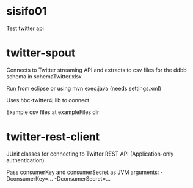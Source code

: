 # sisifo01
Test twitter api

twitter-spout
=============
Connects to Twitter streaming API and extracts to csv files for the ddbb schema in schemaTwitter.xlsx

Run from eclipse or using mvn exec:java (needs settings.xml)

Uses hbc-twitter4j lib to connect

Example csv files at exampleFiles dir


twitter-rest-client
===================
JUnit classes for connecting to Twitter REST API (Application-only authentication)

Pass consumerKey and consumerSecret as JVM arguments:
-DconsumerKey=...
-DconsumerSecret=...
